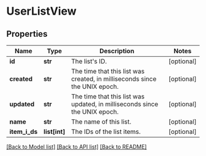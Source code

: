 # UserListView

## Properties
Name | Type | Description | Notes
------------ | ------------- | ------------- | -------------
**id** | **str** | The list&#39;s ID. | [optional] 
**created** | **str** | The time that this list was created, in milliseconds since the UNIX epoch. | [optional] 
**updated** | **str** | The time that this list was updated, in milliseconds since the UNIX epoch. | [optional] 
**name** | **str** | The name of this list. | [optional] 
**item_i_ds** | **list[int]** | The IDs of the list items. | [optional] 

[[Back to Model list]](../README.md#documentation-for-models) [[Back to API list]](../README.md#documentation-for-api-endpoints) [[Back to README]](../README.md)



